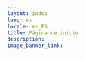 ```yaml
---
layout: index
lang: es
locale: es_ES
title: Página de inicio
description: 
image_banner_link: 
---
```

